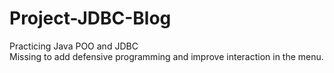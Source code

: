 # Project-JDBC-Blog
Practicing Java POO and JDBC<br>
Missing to add defensive programming and improve interaction in the menu.
